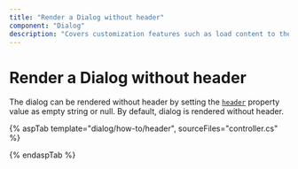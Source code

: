 ```yaml
---
title: "Render a Dialog without header"
component: "Dialog"
description: "Covers customization features such as load content to the dialog from external sources, built-in alert, and confirmation model dialog."
---
```


# Render a Dialog without header

The dialog can be rendered without header by setting the [`header`](https://help.syncfusion.com/cr/aspnetcore-js2/Syncfusion.EJ2.Popups.Dialog.html#Syncfusion_EJ2_Popups_Dialog_Header) property value as empty string or null.  By default, dialog is rendered without header.

{% aspTab template="dialog/how-to/header", sourceFiles="controller.cs" %}

{% endaspTab %}